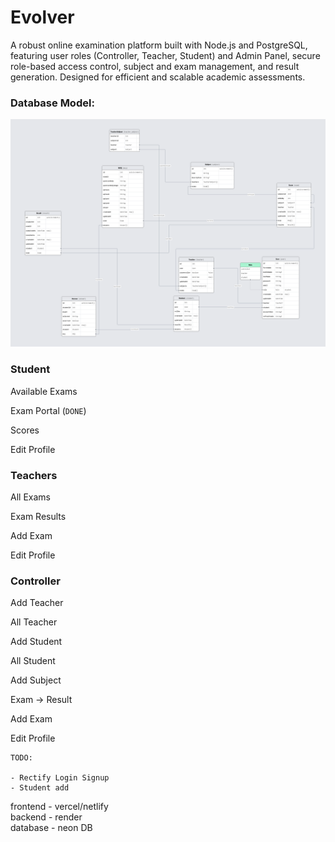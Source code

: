 # Evolver

A robust online examination platform built with Node.js and PostgreSQL, featuring user roles (Controller, Teacher, Student) and Admin Panel, secure role-based access control, subject and exam management, and result generation. Designed for efficient and scalable academic assessments.

### Database Model:

<img src="./backend/prisma/prismaliser.png" />

### Student

Available Exams

Exam Portal (`DONE`)

Scores

Edit Profile

### Teachers

All Exams

Exam Results

Add Exam

Edit Profile

### Controller

Add Teacher

All Teacher

Add Student

All Student

Add Subject

Exam -> Result

Add Exam

Edit Profile

```
TODO:

- Rectify Login Signup
- Student add
```

frontend - vercel/netlify  
backend - render  
database - neon DB
